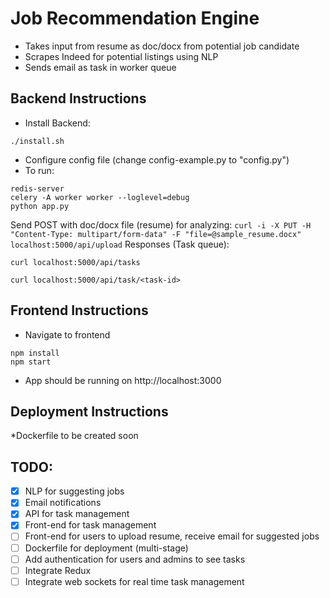# Job Recommendation Engine
- Takes input from resume as doc/docx from potential job candidate
- Scrapes Indeed for potential listings using NLP
- Sends email as task in worker queue
## Backend Instructions
- Install Backend:
```
./install.sh
```
- Configure config file (change config-example.py to "config.py")
- To run:
```
redis-server
celery -A worker worker --loglevel=debug
python app.py
```
Send POST with doc/docx file (resume) for analyzing:
`curl -i -X PUT -H "Content-Type: multipart/form-data" -F "file=@sample_resume.docx" localhost:5000/api/upload`
Responses (Task queue):
```
curl localhost:5000/api/tasks
``` 
```
curl localhost:5000/api/task/<task-id>
```

## Frontend Instructions
- Navigate to frontend
```
npm install
npm start
```
- App should be running on http://localhost:3000

## Deployment Instructions
*Dockerfile to be created soon

## TODO:
 * [x] NLP for suggesting jobs
 * [x] Email notifications
 * [x] API for task management 
 * [X] Front-end for task management
 * [ ] Front-end for users to upload resume, receive email for suggested jobs
 * [ ] Dockerfile for deployment (multi-stage)
 * [ ] Add authentication for users and admins to see tasks
 * [ ] Integrate Redux
 * [ ] Integrate web sockets for real time task management
